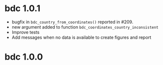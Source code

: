 # bdc 1.0.1

- bugfix in `bdc_country_from_coordinates()` reported in #209.
- new argument added to function `bdc_coordinates_country_inconsistent`
- Improve tests
- Add messages when no data is available to create figures and report

# bdc 1.0.0
